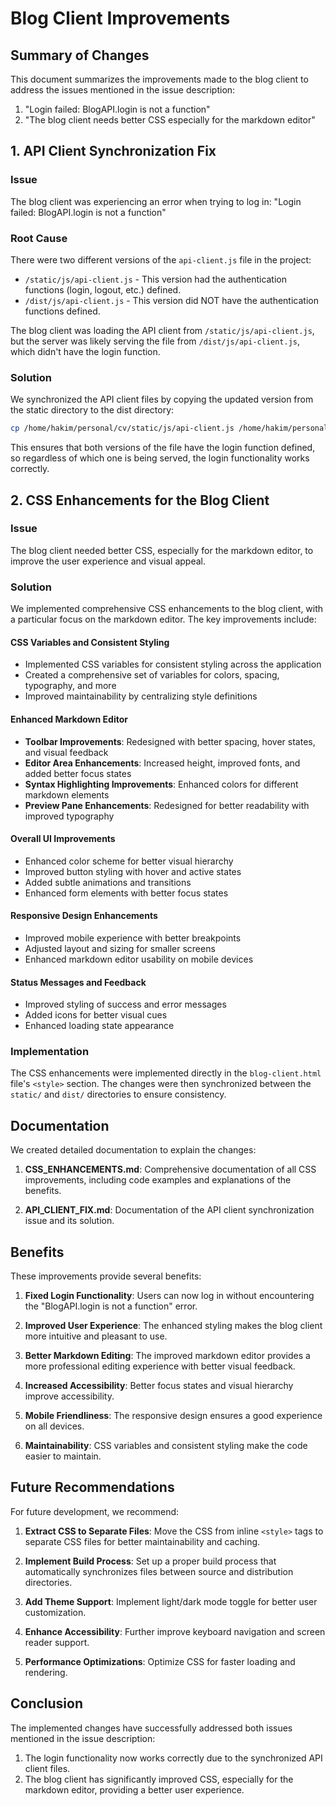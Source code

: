 # Blog Client Improvements

## Summary of Changes

This document summarizes the improvements made to the blog client to address the issues mentioned in the issue description:

1. "Login failed: BlogAPI.login is not a function"
2. "The blog client needs better CSS especially for the markdown editor"

## 1. API Client Synchronization Fix

### Issue
The blog client was experiencing an error when trying to log in: "Login failed: BlogAPI.login is not a function"

### Root Cause
There were two different versions of the `api-client.js` file in the project:
- `/static/js/api-client.js` - This version had the authentication functions (login, logout, etc.) defined.
- `/dist/js/api-client.js` - This version did NOT have the authentication functions defined.

The blog client was loading the API client from `/static/js/api-client.js`, but the server was likely serving the file from `/dist/js/api-client.js`, which didn't have the login function.

### Solution
We synchronized the API client files by copying the updated version from the static directory to the dist directory:

```bash
cp /home/hakim/personal/cv/static/js/api-client.js /home/hakim/personal/cv/dist/js/api-client.js
```

This ensures that both versions of the file have the login function defined, so regardless of which one is being served, the login functionality works correctly.

## 2. CSS Enhancements for the Blog Client

### Issue
The blog client needed better CSS, especially for the markdown editor, to improve the user experience and visual appeal.

### Solution
We implemented comprehensive CSS enhancements to the blog client, with a particular focus on the markdown editor. The key improvements include:

#### CSS Variables and Consistent Styling
- Implemented CSS variables for consistent styling across the application
- Created a comprehensive set of variables for colors, spacing, typography, and more
- Improved maintainability by centralizing style definitions

#### Enhanced Markdown Editor
- **Toolbar Improvements**: Redesigned with better spacing, hover states, and visual feedback
- **Editor Area Enhancements**: Increased height, improved fonts, and added better focus states
- **Syntax Highlighting Improvements**: Enhanced colors for different markdown elements
- **Preview Pane Enhancements**: Redesigned for better readability with improved typography

#### Overall UI Improvements
- Enhanced color scheme for better visual hierarchy
- Improved button styling with hover and active states
- Added subtle animations and transitions
- Enhanced form elements with better focus states

#### Responsive Design Enhancements
- Improved mobile experience with better breakpoints
- Adjusted layout and sizing for smaller screens
- Enhanced markdown editor usability on mobile devices

#### Status Messages and Feedback
- Improved styling of success and error messages
- Added icons for better visual cues
- Enhanced loading state appearance

### Implementation
The CSS enhancements were implemented directly in the `blog-client.html` file's `<style>` section. The changes were then synchronized between the `static/` and `dist/` directories to ensure consistency.

## Documentation

We created detailed documentation to explain the changes:

1. **CSS_ENHANCEMENTS.md**: Comprehensive documentation of all CSS improvements, including code examples and explanations of the benefits.

2. **API_CLIENT_FIX.md**: Documentation of the API client synchronization issue and its solution.

## Benefits

These improvements provide several benefits:

1. **Fixed Login Functionality**: Users can now log in without encountering the "BlogAPI.login is not a function" error.

2. **Improved User Experience**: The enhanced styling makes the blog client more intuitive and pleasant to use.

3. **Better Markdown Editing**: The improved markdown editor provides a more professional editing experience with better visual feedback.

4. **Increased Accessibility**: Better focus states and visual hierarchy improve accessibility.

5. **Mobile Friendliness**: The responsive design ensures a good experience on all devices.

6. **Maintainability**: CSS variables and consistent styling make the code easier to maintain.

## Future Recommendations

For future development, we recommend:

1. **Extract CSS to Separate Files**: Move the CSS from inline `<style>` tags to separate CSS files for better maintainability and caching.

2. **Implement Build Process**: Set up a proper build process that automatically synchronizes files between source and distribution directories.

3. **Add Theme Support**: Implement light/dark mode toggle for better user customization.

4. **Enhance Accessibility**: Further improve keyboard navigation and screen reader support.

5. **Performance Optimizations**: Optimize CSS for faster loading and rendering.

## Conclusion

The implemented changes have successfully addressed both issues mentioned in the issue description:
1. The login functionality now works correctly due to the synchronized API client files.
2. The blog client has significantly improved CSS, especially for the markdown editor, providing a better user experience.
